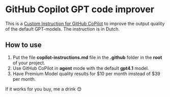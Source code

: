# GitHub Copilot GPT code improver
This is a [Custom Instruction for GitHub CoPilot](https://docs.github.com/en/copilot/how-tos/configure-custom-instructions/add-repository-instructions) to improve the output quality of the default GPT-models.
The instruction is in Dutch.

## How to use
1. Put the file **copilot-instructions.md** file in the **.github** folder in the **root** of your project.
2. Use GitHub CoPilot in **agent** mode with the default **gpt4.1** model.
3. Have Premium Model quality results for $10 per month imstead of $39 per month.

If it works for you buy, me a drink 😊
